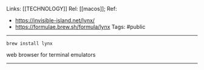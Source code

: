 Links: [[TECHNOLOGY]]
Rel: [[macos]];
Ref: 
- https://invisible-island.net/lynx/
- https://formulae.brew.sh/formula/lynx
Tags: #public 

--- 

```brew install lynx``` 

web browser for terminal emulators 

--- 

